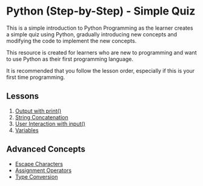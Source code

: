 # Python (Step-by-Step) - Simple Quiz

This is a simple introduction to Python Programming as the learner creates a simple quiz using Python, gradually introducing new concepts and modifying the code to implement the new concepts.

This resource is created for learners who are new to programming and want to use Python as their first programming language.

It is recommended that you follow the lesson order, especially if this is your first time programming.

## Lessons
1. [Output with print()](/pages/lessons/1_Output_with_print.md)
2. [String Concatenation](/pages/lessons/2_String_Concatenation.md)
3. [User Interaction with input()](/pages/lessons/3_User_Interaction_with_input.md)
4. [Variables](/pages/lessons/4_Variables.md)


## Advanced Concepts
- [Escape Characters](/pages/advanced_concepts/Escape_Characters.md)
- [Assignment Operators](/pages/advanced_concepts/Assignment_Operators.md)
- [Type Conversion](/pages/advanced_concepts/Type_Conversion.md)
